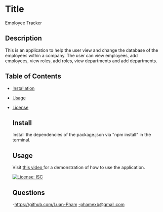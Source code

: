 # Title

Employee Tracker

## Description

This is an application to help the user view and change the database of the employees within a company. The user can view employees, add employees, view roles, add roles, view departments and add departments.

## Table of Contents

- [Installation](#install)
- [Usage](#usage)
- [License](#license)

  ## Install

  Install the dependencies of the package.json via "npm install" in the terminal.

  ## Usage

  Visit <a href="https://youtu.be/T756uWgvU2c">this video </a> for a demonstration of how to use the application.

  [![License: ISC](https://img.shields.io/badge/License-ISC-blue.svg)](https://opensource.org/licenses/ISC)

  ## Questions

  -https://github.com/Luan-Pham
  -phamexb@gmail.com
